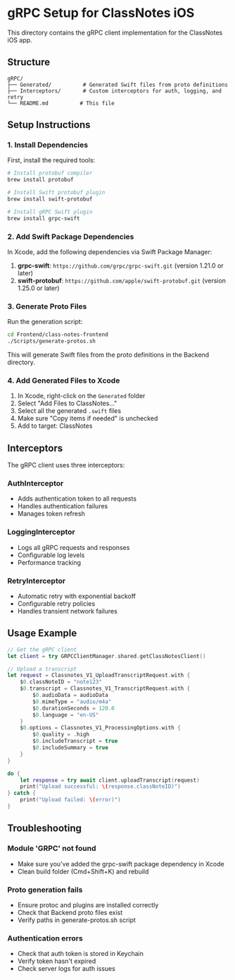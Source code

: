 # gRPC Setup for ClassNotes iOS

This directory contains the gRPC client implementation for the ClassNotes iOS app.

## Structure

```
gRPC/
├── Generated/          # Generated Swift files from proto definitions
├── Interceptors/       # Custom interceptors for auth, logging, and retry
└── README.md          # This file
```

## Setup Instructions

### 1. Install Dependencies

First, install the required tools:

```bash
# Install protobuf compiler
brew install protobuf

# Install Swift protobuf plugin
brew install swift-protobuf

# Install gRPC Swift plugin
brew install grpc-swift
```

### 2. Add Swift Package Dependencies

In Xcode, add the following dependencies via Swift Package Manager:

1. **grpc-swift**: `https://github.com/grpc/grpc-swift.git` (version 1.21.0 or later)
2. **swift-protobuf**: `https://github.com/apple/swift-protobuf.git` (version 1.25.0 or later)

### 3. Generate Proto Files

Run the generation script:

```bash
cd Frontend/class-notes-frontend
./Scripts/generate-protos.sh
```

This will generate Swift files from the proto definitions in the Backend directory.

### 4. Add Generated Files to Xcode

1. In Xcode, right-click on the `Generated` folder
2. Select "Add Files to ClassNotes..."
3. Select all the generated `.swift` files
4. Make sure "Copy items if needed" is unchecked
5. Add to target: ClassNotes

## Interceptors

The gRPC client uses three interceptors:

### AuthInterceptor
- Adds authentication token to all requests
- Handles authentication failures
- Manages token refresh

### LoggingInterceptor
- Logs all gRPC requests and responses
- Configurable log levels
- Performance tracking

### RetryInterceptor
- Automatic retry with exponential backoff
- Configurable retry policies
- Handles transient network failures

## Usage Example

```swift
// Get the gRPC client
let client = try GRPCClientManager.shared.getClassNotesClient()

// Upload a transcript
let request = Classnotes_V1_UploadTranscriptRequest.with {
    $0.classNoteID = "note123"
    $0.transcript = Classnotes_V1_TranscriptRequest.with {
        $0.audioData = audioData
        $0.mimeType = "audio/m4a"
        $0.durationSeconds = 120.0
        $0.language = "en-US"
    }
    $0.options = Classnotes_V1_ProcessingOptions.with {
        $0.quality = .high
        $0.includeTranscript = true
        $0.includeSummary = true
    }
}

do {
    let response = try await client.uploadTranscript(request)
    print("Upload successful: \(response.classNoteID)")
} catch {
    print("Upload failed: \(error)")
}
```

## Troubleshooting

### Module 'GRPC' not found
- Make sure you've added the grpc-swift package dependency in Xcode
- Clean build folder (Cmd+Shift+K) and rebuild

### Proto generation fails
- Ensure protoc and plugins are installed correctly
- Check that Backend proto files exist
- Verify paths in generate-protos.sh script

### Authentication errors
- Check that auth token is stored in Keychain
- Verify token hasn't expired
- Check server logs for auth issues 